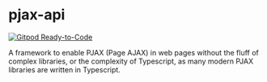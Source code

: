 # pjax-api
[![Gitpod Ready-to-Code](https://img.shields.io/badge/Gitpod-Ready--to--Code-blue?logo=gitpod)](https://gitpod.io/#https://github.com/okikio/pjax-api) 

A framework to enable PJAX (Page AJAX) in web pages without the fluff of complex libraries, or the complexity of Typescript, as many modern PJAX libraries are written in Typescript.
